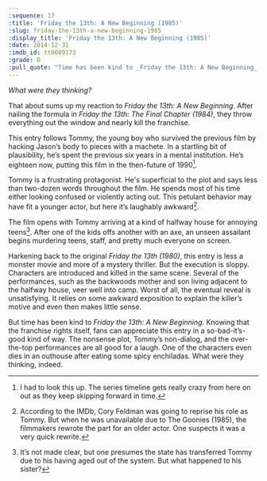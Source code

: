 ```yaml
---
:sequence: 17
:title: 'Friday the 13th: A New Beginning (1985)'
:slug: friday-the-13th-a-new-beginning-1985
:display_title: 'Friday the 13th: A New Beginning (1985)'
:date: 2014-12-31
:imdb_id: tt0089173
:grade: D
:pull_quote: "Time has been kind to _Friday the 13th: A New Beginning_. Knowing that the franchise rights itself, fans can appreciate this entry in a so-bad-it’s-good kind of way."
---
```

_What were they thinking?_

That about sums up my reaction to _Friday the 13th: A New Beginning_. After nailing the formula in _Friday the 13th: The Final Chapter (1984)_, they throw everything out the window and nearly kill the franchise.

This entry follows Tommy, the young boy who survived the previous film by hacking Jason’s body to pieces with a machete. In a startling bit of plausibility, he’s spent the previous six years in a mental institution. He’s eighteen now, putting this film in the then-future of 1990[^1].

Tommy is a frustrating protagonist. He's superficial to the plot and says less than two-dozen words throughout the film. He spends most of his time either looking confused or violently acting out. This petulant behavior may have fit a younger actor, but here it’s laughably awkward[^2].

The film opens with Tommy arriving at a kind of halfway house for annoying teens[^3]. After one of the kids offs another with an axe, an unseen assailant begins murdering teens, staff, and pretty much everyone on screen.

Harkening back to the original  _Friday the 13th (1980)_, this entry is less a monster movie and more of a mystery thriller. But the execution is sloppy. Characters are introduced and killed in the same scene. Several of the performances, such as the backwoods mother and son living adjacent to the halfway house, veer well into camp. Worst of all, the eventual reveal is unsatisfying. It relies on some awkward exposition to explain the killer’s motive and even then makes little sense.

But time has been kind to _Friday the 13th: A New Beginning_. Knowing that the franchise rights itself, fans can appreciate this entry in a so-bad-it’s-good kind of way. The nonsense plot, Tommy’s non-dialog, and the over-the-top performances are all good for a laugh. One of the characters even dies in an outhouse after eating some spicy enchiladas. What were they thinking, indeed.

[^1]: I had to look this up. The series timeline gets really crazy from here on out as they keep skipping forward in time.

[^2]: According to the IMDb, Cory Feldman was going to reprise his role as Tommy. But when he was unavailable due to The Goonies (1985), the filmmakers rewrote the part for an older actor. One suspects it was a very quick rewrite.

[^3]: It’s not made clear, but one presumes the state has transferred Tommy due to his having aged out of the system. But what happened to his sister?

